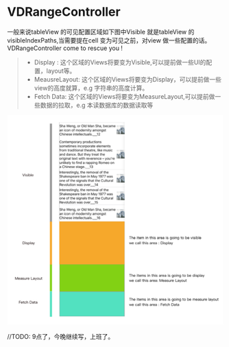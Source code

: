 # VDRangeController

一般来说tableView 的可见配置区域如下图中Visible 就是tableView 的visibleIndexPaths,当需要提在cell 变为可见之前，对view 做一些配置的话。VDRangeController come to rescue you !


> * Display : 这个区域的Views将要变为Visible,可以提前做一些UI的配置，layout等。
> * MeausreLayout: 这个区域的Views将要变为Display，可以提前做一些view的高度就算，e.g 字符串的高度计算。
> * Fetch Data: 这个区域的Views将要变为MeasureLayout,可以提前做一些数据的拉取，e.g 本读数据库的数据读取等

![](./files/pic/1.png)


//TODO: 9点了，今晚继续写，上班了。